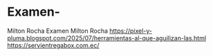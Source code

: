 # Examen-
Milton Rocha Examen
Milton Rocha 
https://pixel-y-pluma.blogspot.com/2025/07/herramientas-al-que-aguilizan-las.html
https://servientregabox.com.ec/

